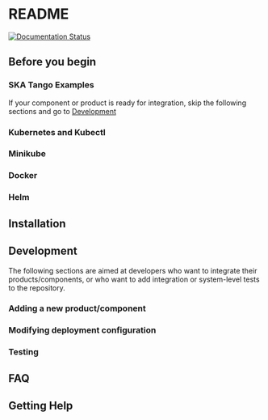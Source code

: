 # README
[![Documentation Status](https://readthedocs.org/projects/ska-telescope-skampi/badge/?version=latest)](https://developer.skatelescope.org/projects/skampi/en/latest/?badge=latest)

## Before you begin

### SKA Tango Examples
If your component or product is ready for integration, skip the following sections and go to [Development](#development)
### Kubernetes and Kubectl

### Minikube

### Docker

### Helm

## Installation

## Development
The following sections are aimed at developers who want to integrate their products/components, or who want to add integration or system-level tests to the repository.
### Adding a new product/component

### Modifying deployment configuration

### Testing

## FAQ

## Getting Help
